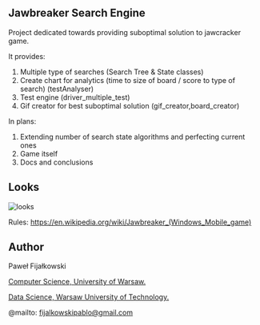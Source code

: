 ## Jawbreaker Search Engine 
Project dedicated towards providing suboptimal solution to jawcracker game. 


It provides:
1. Multiple type of searches (Search Tree & State classes)
2. Create chart for analytics (time to size of board / score to type of search) (testAnalyser)
3. Test engine (driver_multiple_test)
4. Gif creator for best suboptimal solution (gif_creator,board_creator)

In plans:
1. Extending number of search state algorithms and perfecting current ones
2. Game itself
3. Docs and conclusions

## Looks 
![looks](https://github.com/pablo2811/jawbreaker-suboptimal-solver/blob/master/examples/10x10%20PG.gif)


Rules: https://en.wikipedia.org/wiki/Jawbreaker_(Windows_Mobile_game)

## Author
Paweł Fijałkowski

[Computer Science, University of Warsaw.](https://www.mimuw.edu.pl/)

[Data Science, Warsaw University of Technology.](https://ww2.mini.pw.edu.pl/)

@mailto: fijalkowskipablo@gmail.com


